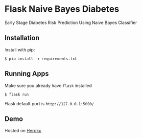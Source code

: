 # Flask Naive Bayes Diabetes

Early Stage Diabetes Risk Prediction Using Naive Bayes Classifier

## Installation

Install with pip:

```
$ pip install -r requirements.txt
```

## Running Apps
Make sure you already have `Flask` installed

```
$ flask run
```

Flask default port is 
`http://127.0.0.1:5000/`

## Demo
Hosted on [Heroku](https://diabetes-naive-bayes.herokuapp.com/)
